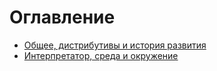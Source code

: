 # Оглавление

- [Общее, дистрибутивы и история развития](1_common.md)
- [Интерпретатор, среда и окружение](2_env.md)
